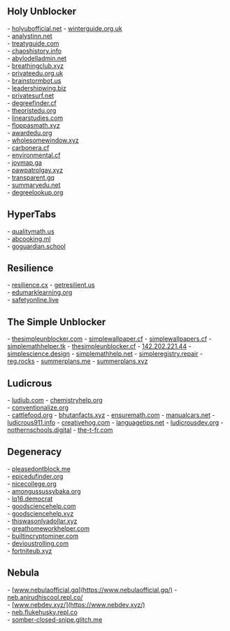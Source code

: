 Holy Unblocker
--------------

\- [holyubofficial.net](https://holyubofficial.net/)
\- [winterguide.org.uk](https://winterguide.org.uk/)  
\- [analystinn.net](https://analystinn.net/)  
\- [treatyguide.com](https://treatyguide.com/)  
\- [chaoshistory.info](https://chaoshistory.info/)  
\- [abylodelladmin.net](https://abylodelladmin.net/)  
\- [breathingclub.xyz](https://breathingclub.xyz/)  
\- [privateedu.org.uk](https://privateedu.org.uk/)  
\- [brainstormbot.us](https://brainstormbot.us/)  
\- [leadershipwing.biz](https://leadershipwing.biz/)  
\- [privatesurf.net](https://privatesurf.neht/)  
\- [degreefinder.cf](https://degreefinder.cf/)  
\- [theoristedu.org](https://theoristedu.org/)  
\- [linearstudies.com](https://linearstudies.com/)  
\- [floppasmath.xyz](https://floppasmath.xyz/)  
\- [awardedu.org](https://awardedu.org/)  
\- [wholesomewindow.xyz](https://wholesomewindow.xyz/)  
\- [carbonera.cf](https://carbonera.cf/)  
\- [environmental.cf](https://environmental.cf/)  
\- [joymap.ga](https://joymap.ga/)  
\- [pawpatrolgay.xyz](https://pawpatrolgay.xyz/)  
\- [transparent.gq](https://transparent.gq/)  
\- [summaryedu.net](https://summaryedu.net/)  
\- [degreelookup.org](https://degreelookup.org/)  

HyperTabs
---------

\- [qualitymath.us](https://qualitymath.us/)  
\- [abcooking.ml](https://abcooking.ml/)  
\- [goguardian.school](https://goguardian.school)  

Resilience
----------

\- [resilience.cx](https://resilience.cx)
\- [getresilient.us](https://getresilient.us)  
\- [edumarklearning.org](https://edumarklearning.org/)  
\- [safetyonline.live](https://safetyonline.live/)  

The Simple Unblocker
----------

\- [thesimpleunblocker.com](https://thesimpleunblocker.com/)
\- [simplewallpaper.cf](https://simplewallpaper.cf/)
\- [simplewallpapers.cf](https://simplewallpapers.cf/)
\- [simplemathhelper.tk](https://simplemathhelper.tk/)
\- [thesimpleunblocker.cf](https://thesimpleunblocker.cf/)
\- [142.202.221.44](https://142.202.221.44/)
\- [simplescience.design](https://simplescience.design/)
\- [simplemathhelp.net](https://simplemathhelp.net/)
\- [simpleregistry.repair](https://simpleregistry.repair/)
\- [reg.rocks](https://reg.rocks/)
\- [summerplans.me](https://summerplans.me/)
\- [summerplans.xyz](https://summerplans.xyz/)

Ludicrous
----------

\- [ludiub.com](https://ludiub.com/)
\- [chemistryhelp.org](https://chemistryhelp.org/)  
\- [conventionalize.org](https://conventionalize.org/)  
\- [cattlefood.org](https://cattlefood.org/)
\- [bhutanfacts.xyz](https://bhutanfacts.xyz/)
\- [ensuremath.com](https://ensuremath.com)
\- [manualcars.net](https://manualcars.net/)
\- [ludicrous911.info](https://ludicrous911.info/)
\- [creativehog.com](https://creativehog.com/)
\- [languagetips.net](https://languagetips.net/)
\- [ludicrousdev.org](https://ludicrousdev.org/)
\- [nothernschools.digital](https://nothernschools.digital/)
\- [the-t-fr.com](https://the-t-fr.com/)

Degeneracy
----------

\- [pleasedontblock.me](https://pleasedontblock.me/)  
\- [epicedufinder.org](https://epicedufinder.org/)  
\- [nicecollege.org](https://nicecollege.org/)  
\- [amongussussybaka.org](https://amongussussybaka.org/)  
\- [lq16.democrat](https://lq16.democrat/)  
\- [goodsciencehelp.com](https://goodsciencehelp.com)  
\- [goodsciencehelp.xyz](https://goodsciencehelp.xyz)  
\- [thiswasonlyadollar.xyz](https://thiswasonlyadollar.xyz)  
\- [greathomeworkhelper.com](https://greathomeworkhelper.com)  
\- [builtincryptominer.com](https://builtincryptominer.com)  
\- [devioustrolling.com](https://devioustrolling.com)  
\- [fortniteub.xyz](https://fortniteub.xyz)  

Nebula
------

\- [www.nebulaofficial.gq](https://www.nebulaofficial.gq/)
\- [neb.anirudhiscool.repl.co/](https://neb.anirudhiscool.repl.co/)  
\- [www.nebdev.xyz/](https://www.nebdev.xyz/)  
\- [neb.flukehusky.repl.co](https://neb.flukehusky.repl.co/)  
\- [somber-closed-snipe.glitch.me](https://somber-closed-snipe.glitch.me/)  
